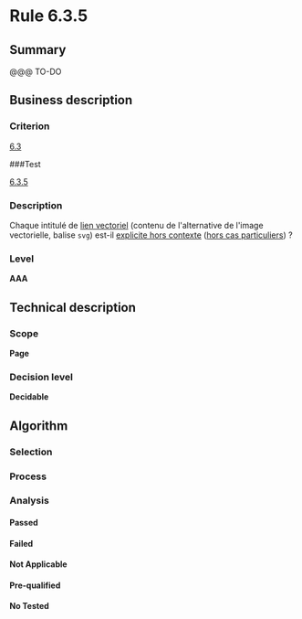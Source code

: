 # Rule 6.3.5

## Summary

@@@ TO-DO

## Business description

### Criterion

[6.3](http://references.modernisation.gouv.fr/referentiel-technique-0#crit-6-3)

###Test

[6.3.5](http://references.modernisation.gouv.fr/referentiel-technique-0#test-6-3-5)

### Description

Chaque intitul&eacute; de <a href="http://references.modernisation.gouv.fr/sites/default/files/RGAA3_RC2-1/glossaire.htm#mLienVectoriel">lien vectoriel</a> (contenu de l'alternative de l'image vectorielle, balise `svg`) est-il <a href="http://references.modernisation.gouv.fr/sites/default/files/RGAA3_RC2-1/glossaire.htm#mLienHorsContexte">explicite hors contexte</a> (<a href="http://references.modernisation.gouv.fr/sites/default/files/RGAA3_RC2-1/cas_particulier.htm#cpCrit6-" title="Cas particuliers pour le crit&egrave;re 6.3">hors cas particuliers</a>) ?

### Level

**AAA**

## Technical description

### Scope

**Page**

### Decision level

**Decidable**

## Algorithm

### Selection

### Process

### Analysis

#### Passed

#### Failed

#### Not Applicable

#### Pre-qualified

#### No Tested 






